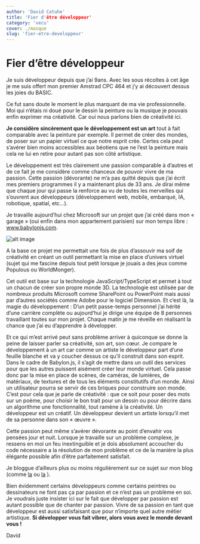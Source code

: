 ```yaml
---
author: 'David Catuhe'
title: 'Fier d'être développeur'
category: 'vecu'
cover: ./masque
slug: 'fier-etre-developpeur'
---
```



# Fier d’être développeur

Je suis développeur depuis que j’ai 9ans. Avec les sous récoltes à cet âge je me suis offert mon premier Amstrad CPC 464 et j’y ai découvert dessus les joies du BASIC.

Ce fut sans doute le moment le plus marquant de ma vie professionnelle. Moi qui n’étais ni doué pour le dessin la peinture ou la musique je pouvais enfin exprimer ma créativité. Car oui nous parlons bien de créativité ici.

**Je considère sincèrement que le développement est un art** tout à fait comparable avec la peinture par exemple. Il permet de créer des mondes, de poser sur un papier virtuel ce que notre esprit crée. Certes cela peut s’avérer bien moins accessibles aux béotiens que ne l’est la peinture mais cela ne lui en retire pour autant pas son côté artistique.

Le développement est très clairement une passion comparable à d’autres et de ce fait je me considère comme chanceux de pouvoir vivre de ma passion. Cette passion (dévorante) ne m’a pas quitté depuis que j’ai écrit mes premiers programmes il y a maintenant plus de 33 ans. Je dirai même que chaque jour qui passe la renforce au vu de toutes les merveilles qui s’ouvrent aux développeurs (développement web, mobile, embarqué, IA, robotique, spatial, etc…).

Je travaille aujourd’hui chez Microsoft sur un projet que j’ai créé dans mon « garage » (oui enfin dans mon appartement parisien) sur mon temps libre : www.babylonjs.com. 

![alt image](./masque)

A la base ce projet me permettait une fois de plus d’assouvir ma soif de créativité en créant un outil permettant la mise en place d’univers virtuel (sujet qui me fascine depuis tout petit lorsque je jouais a des jeux comme Populous ou WorldMonger).

Cet outil est base sur la technologie JavaScript/TypeScript et permet à tout un chacun de créer son propre monde 3D. La technologie est utilisée par de nombreux produits Microsoft comme SharePoint ou PowerPoint mais aussi par d’autres sociétés comme Adobe pour le logiciel Dimension.
Et c’est là, la magie du développement : D’un petit passe-temps personnel j’ai hérité d’une carrière complète ou aujourd’hui je dirige une équipe de 8 personnes travaillant toutes sur mon projet. Chaque matin je me réveille en réalisant la chance que j’ai eu d’apprendre à développer.

Et ce qui m’est arrivé peut sans problème arriver à quiconque se donne la peine de laisser parler sa créativité, son art, son cœur.
Je compare le développement à un art car comme un artiste le développeur part d’une feuille blanche et va y coucher dessus ce qu’il construit dans son esprit. Dans le cadre de Babylon.js, il s’agit de mettre dans un outil des services pour que les autres puissent aisément créer leur monde virtuel. Cela passe donc par la mise en place de scènes, de caméras, de lumières, de matériaux, de textures et de tous les éléments constitutifs d’un monde. Ainsi un utilisateur pourra se servir de ces briques pour construire son monde. C’est pour cela que je parle de créativité : que ce soit pour poser des mots sur un poème, pour choisir le bon trait pour un dessin ou pour décrire dans un algorithme une fonctionnalité, tout ramène à la créativité. Un développeur est un créatif. Un développeur devient un artiste lorsqu’il met de sa personne dans son « œuvre ». 

Cette passion peut même s’avérer dévorante au point d’envahir vos pensées jour et nuit. Lorsque je travaille sur un problème complexe, je ressens en moi un feu inextinguible et je dois absolument accoucher du code nécessaire a la résolution de mon problème et ce de la manière la plus élégante possible afin d’être parfaitement satisfait. 

Je bloggue d’ailleurs plus ou moins régulièrement sur ce sujet sur mon blog (comme [la](http://www.catuhe.com/post/Le-moment-mou.aspx) ou [la](http://www.catuhe.com/post/Le-diable-est-dans-les-details.aspx) ).

Bien évidemment certains développeurs comme certains peintres ou dessinateurs ne font pas ça par passion et ce n’est pas un problème en soi. Je voudrais juste insister ici sur le fait que développer par passion est autant possible que de chanter par passion. Vivre de sa passion en tant que développeur est aussi satisfaisant que pour n’importe quel autre métier artistique. **Si développer vous fait vibrer, alors vous avez le monde devant vous !**

David 
